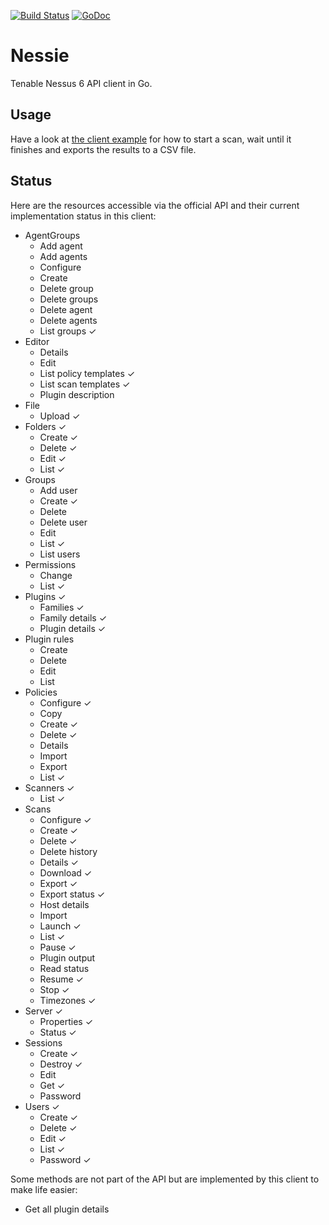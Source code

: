 [![Build Status](https://travis-ci.org/JerusJ/nessie.svg?branch=master)](https://travis-ci.org/JerusJ/nessie)
[![GoDoc](https://godoc.org/github.com/JerusJ/nessie?status.png)](https://godoc.org/github.com/JerusJ/nessie)

Nessie
======

Tenable Nessus 6 API client in Go.

Usage
-----

Have a look at [the client example](https://github.com/JerusJ/nessie/blob/master/cli/nessie.go) for how to start a scan, wait until it finishes and exports the results to a CSV file.

Status
------

Here are the resources accessible via the official API and their current implementation status in this client:

- AgentGroups
  - Add agent
  - Add agents
  - Configure
  - Create
  - Delete group
  - Delete groups
  - Delete agent
  - Delete agents
  - List groups ✓
- Editor
  - Details
  - Edit
  - List policy templates ✓
  - List scan templates ✓
  - Plugin description
- File
  - Upload ✓
- Folders ✓
  - Create ✓
  - Delete ✓
  - Edit ✓
  - List ✓
- Groups
  - Add user
  - Create ✓
  - Delete
  - Delete user
  - Edit
  - List ✓
  - List users
- Permissions
  - Change
  - List ✓
- Plugins ✓
  - Families ✓
  - Family details ✓
  - Plugin details ✓
- Plugin rules
  - Create
  - Delete
  - Edit
  - List
- Policies
  - Configure ✓
  - Copy
  - Create ✓
  - Delete ✓
  - Details
  - Import
  - Export
  - List ✓
- Scanners ✓
  - List ✓
- Scans
  - Configure ✓
  - Create ✓
  - Delete ✓
  - Delete history
  - Details ✓
  - Download ✓
  - Export ✓
  - Export status ✓
  - Host details
  - Import
  - Launch ✓
  - List ✓
  - Pause ✓
  - Plugin output
  - Read status
  - Resume ✓
  - Stop ✓
  - Timezones ✓
- Server ✓
  - Properties ✓
  - Status ✓
- Sessions
  - Create ✓
  - Destroy ✓
  - Edit
  - Get ✓
  - Password
- Users ✓
  - Create ✓
  - Delete ✓
  - Edit ✓
  - List ✓
  - Password ✓

Some methods are not part of the API but are implemented by this client to make life easier:

- Get all plugin details
